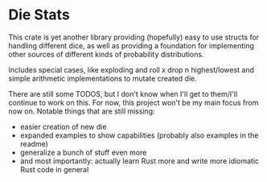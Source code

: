 # Die Stats

This crate is yet another library providing (hopefully) easy to use structs for handling different dice, as well as providing a foundation for implementing other sources of different kinds of probability distributions.

Includes special cases, like exploding and roll x drop n highest/lowest and simple arithmetic implementations to mutate created die.

There are still some TODOS, but I don't know when I'll get to them/I'll continue to work on this. For now, this project won't be my main focus from now on. Notable things that are still missing:
- easier creation of new die
- expanded examples to show capabilities (probably also examples in the readme)
- generalize a bunch of stuff even more
- and most importantly: actually learn Rust more and write more idiomatic Rust code in general

